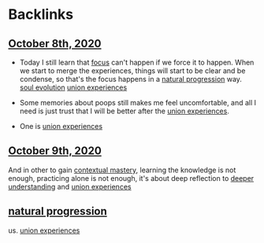 
# Backlinks
## [October 8th, 2020](<October 8th, 2020.md>)
- Today I still learn that [focus](<focus.md>) can't happen if we force it to happen. When we start to merge the experiences, things will start to be clear and be condense, so that's the focus happens in a [natural progression](<natural progression.md>) way. [soul evolution](<soul evolution.md>) [union experiences](<union experiences.md>)

- Some memories about poops still makes me feel uncomfortable, and all I need is just trust that I will be better after the [union experiences](<union experiences.md>).

- One is [union experiences](<union experiences.md>)

## [October 9th, 2020](<October 9th, 2020.md>)
And in other to gain [contextual mastery](<contextual mastery.md>), learning the knowledge is not enough, practicing alone is not enough, it's about deep reflection to [deeper understanding](<deeper understanding.md>) and [union experiences](<union experiences.md>)

## [natural progression](<natural progression.md>)
us. [union experiences](<union experiences.md>)

